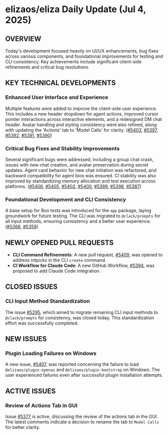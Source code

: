 # elizaos/eliza Daily Update (Jul 4, 2025)
## OVERVIEW 
Today's development focused heavily on UI/UX enhancements, bug fixes across various components, and foundational improvements for testing and CLI consistency. Key achievements include significant client-side refinements and critical bug resolutions.

## KEY TECHNICAL DEVELOPMENTS

### Enhanced User Interface and Experience
Multiple features were added to improve the client-side user experience. This includes a new header dropdown for agent actions, improved cursor pointer interactions across interactive elements, and a redesigned DM chat header. Avatar handling and styling consistency were also refined, along with updating the 'Actions' tab to 'Model Calls' for clarity.
([#5403](https://github.com/elizaos/eliza/pull/5403), [#5397](https://github.com/elizaos/eliza/pull/5397), [#5392](https://github.com/elizaos/eliza/pull/5392), [#5391](https://github.com/elizaos/eliza/pull/5391), [#5390](https://github.com/elizaos/eliza/pull/5390))

### Critical Bug Fixes and Stability Improvements
Several significant bugs were addressed, including a group chat crash, issues with new chat creation, and avatar preservation during secret updates. Agent card behavior for new chat initiation was refactored, and backward compatibility for agent bios was ensured. CI stability was also improved by standardizing memory allocation and test execution across platforms.
([#5406](https://github.com/elizaos/eliza/pull/5406), [#5405](https://github.com/elizaos/eliza/pull/5405), [#5402](https://github.com/elizaos/eliza/pull/5402), [#5400](https://github.com/elizaos/eliza/pull/5400), [#5399](https://github.com/elizaos/eliza/pull/5399), [#5398](https://github.com/elizaos/eliza/pull/5398), [#5387](https://github.com/elizaos/eliza/pull/5387))

### Foundational Development and CLI Consistency
A base setup for Bun tests was introduced for the `app` package, laying groundwork for future testing. The CLI was migrated to `@clack/prompts` for all input methods, ensuring consistency and a better user experience.
([#5368](https://github.com/elizaos/eliza/pull/5368), [#5359](https://github.com/elizaos/eliza/pull/5359))

## NEWLY OPENED PULL REQUESTS
- **CLI Command Refinements**: A new pull request, [#5409](https://github.com/elizaos/eliza/pull/5409), was opened to address nitpicks in the CLI `create` command.
- **CI Workflow for Claude Code**: A new GitHub Workflow, [#5394](https://github.com/elizaos/eliza/pull/5394), was proposed to add Claude Code integration.

## CLOSED ISSUES

### CLI Input Method Standardization
The issue [#5295](https://github.com/elizaos/eliza/issues/5295), which aimed to migrate remaining CLI input methods to `@clack/prompts` for consistency, was closed today. This standardization effort was successfully completed.

## NEW ISSUES

### Plugin Loading Failures on Windows
A new issue, [#5407](https://github.com/elizaos/eliza/issues/5407), was reported concerning the failure to load `@elizaos/plugin-openai` and `@elizaos/plugin-bootstrap` on Windows. The user experienced failures even after successful plugin installation attempts.

## ACTIVE ISSUES

### Review of Actions Tab in GUI
Issue [#5377](https://github.com/elizaos/eliza/issues/5377) is active, discussing the review of the actions tab in the GUI. The latest comments indicate a decision to rename the tab to `Model Calls` for better clarity.